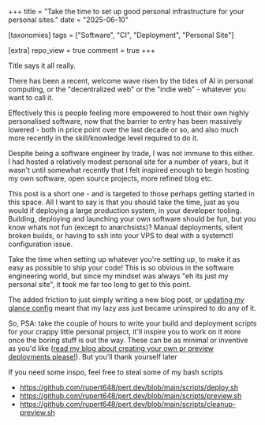 +++
title = "Take the time to set up good personal infrastructure for your personal sites."
date = "2025-06-10"

[taxonomies]
tags = ["Software", "CI", "Deployment", "Personal Site"]

[extra]
repo_view = true
comment = true
+++

Title says it all really.

There has been a recent, welcome wave risen by the tides of AI in personal computing, or the "decentralized web" or the "indie web" - whatever you want to call it.

Effectively this is people feeling more empowered to host their own highly personalised software, now that the barrier to entry has been massively lowered - both in price point
over the last decade or so, and also much more recently in the skill/knowledge level required to do it.

Despite being a software engineer by trade, I was not immune to this either. I had hosted a relatively modest personal site for a number of years, but it wasn't until somewhat recently
that I felt inspired enough to begin hosting my own software, open source projects, more refined blog etc.

This post is a short one - and is targeted to those perhaps getting started in this space. All I want to say is that you should take the time, just as you would if deploying
a large production system, in your developer tooling. Building, deploying and launching your own software should be fun, but you know whats not fun (except to anarchsists)?
Manual deployments, silent broken builds, or having to ssh into your VPS to deal with a systemctl configuration issue.

Take the time when setting up whatever you're setting up, to make it as easy as possible to ship your code! This is so obvious in the software engineering world, but since my
mindset was always "eh its just my personal site", it took me far too long to get to this point.

The added friction to just simply writing a new blog post, or [updating my glance config](https://github.com/rupert648/pert.dev/blob/main/services/glance/glance.yml) meant that my lazy
ass just became uninspired to do any of it. 

So, PSA: take the couple of hours to write your build and deployment scripts for your crappy little personal project, it'll inspire you to work on it more once the boring stuff is out the way.
These can be as minimal or inventive as you'd like ([read my blog about creating your own pr preview deployments please!](https://pert.dev/posts/easy-pr-previews/)). But you'll thank yourself later

If you need some inspo, feel free to steal some of my bash scripts
  - https://github.com/rupert648/pert.dev/blob/main/scripts/deploy.sh
  - https://github.com/rupert648/pert.dev/blob/main/scripts/preview.sh
  - https://github.com/rupert648/pert.dev/blob/main/scripts/cleanup-preview.sh

